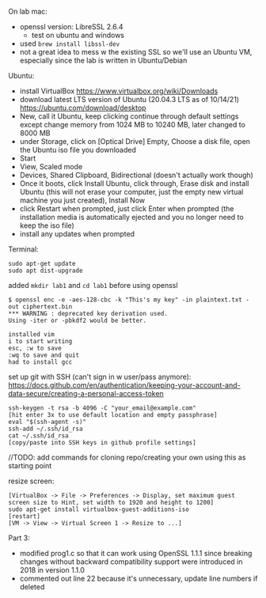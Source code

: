 On lab mac:
- openssl version: LibreSSL 2.6.4
    - test on ubuntu and windows
- used ```brew install libssl-dev```
- not a great idea to mess w the existing SSL so we'll use an Ubuntu VM, especially since the lab is written in Ubuntu/Debian

Ubuntu:
- install VirtualBox https://www.virtualbox.org/wiki/Downloads
- download latest LTS version of Ubuntu (20.04.3 LTS as of 10/14/21) https://ubuntu.com/download/desktop
- New, call it Ubuntu, keep clicking continue through default settings except change memory from 1024 MB to 10240 MB, later changed to 8000 MB
- under Storage, click on [Optical Drive] Empty, Choose a disk file, open the Ubuntu iso file you downloaded
- Start
- View, Scaled mode
- Devices, Shared Clipboard, Bidirectional (doesn't actually work though)
- Once it boots, click Install Ubuntu, click through, Erase disk and install Ubuntu (this will not erase your computer, just the empty new virtual machine you just created), Install Now
- click Restart when prompted, just click Enter when prompted (the installation media is automatically ejected and you no longer need to keep the iso file)
- install any updates when prompted

Terminal:
```console
sudo apt-get update
sudo apt dist-upgrade
```
added `mkdir lab1` and `cd lab1` before using openssl

```
$ openssl enc -e -aes-128-cbc -k "This's my key" -in plaintext.txt -out ciphertext.bin
*** WARNING : deprecated key derivation used.
Using -iter or -pbkdf2 would be better.
```

```
installed vim
i to start writing
esc, :w to save
:wq to save and quit
had to install gcc
```

set up git with SSH (can't sign in w user/pass anymore):
https://docs.github.com/en/authentication/keeping-your-account-and-data-secure/creating-a-personal-access-token
```
ssh-keygen -t rsa -b 4096 -C "your_email@example.com"
[hit enter 3x to use default location and empty passphrase]
eval "$(ssh-agent -s)"
ssh-add ~/.ssh/id_rsa
cat ~/.ssh/id_rsa
[copy/paste into SSH keys in github profile settings]
```
//TODO: add commands for cloning repo/creating your own using this as starting point

resize screen:
```
[VirtualBox -> File -> Preferences -> Display, set maximum guest screen size to Hint, set width to 1920 and height to 1200]
sudo apt-get install virtualbox-guest-additions-iso
[restart]
[VM -> View -> Virtual Screen 1 -> Resize to ...]
```

Part 3:
- modified prog1.c so that it can work using OpenSSL 1.1.1 since breaking changes without backward compatibility support were introduced in 2018 in version 1.1.0
- commented out line 22 because it's unnecessary, update line numbers if deleted
